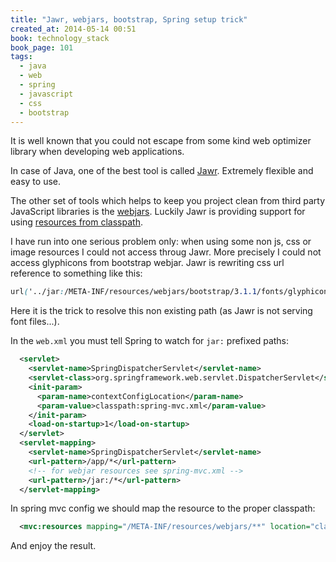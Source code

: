 ```yaml
---
title: "Jawr, webjars, bootstrap, Spring setup trick"
created_at: 2014-05-14 00:51
book: technology_stack
book_page: 101
tags:
  - java
  - web
  - spring
  - javascript
  - css
  - bootstrap
---
```


It is well known that you could not escape from some kind web optimizer library when developing web applications.

In case of Java, one of the best tool is called [Jawr](https://jawr.java.net/). Extremely flexible and easy to use.

The other set of tools which helps to keep you project clean from third party JavaScript libraries is the [webjars](http://www.webjars.org/). Luckily Jawr is providing support for using [resources from classpath](https://jawr.java.net/docs/generators.html).

I have run into one serious problem only: when using some non js, css or image resources I could not access throug Jawr. More precisely I could not access glyphicons from bootstrap webjar. Jawr is rewriting css url reference to something like this:

~~~css
url('../jar:/META-INF/resources/webjars/bootstrap/3.1.1/fonts/glyphicons-halflings-regular.ttf')
~~~

Here it is the trick to resolve this non existing path (as Jawr is not  serving font files...).

In the `web.xml` you must tell Spring to watch for `jar:` prefixed paths:

~~~xml
  <servlet>
    <servlet-name>SpringDispatcherServlet</servlet-name>
    <servlet-class>org.springframework.web.servlet.DispatcherServlet</servlet-class>
    <init-param>
      <param-name>contextConfigLocation</param-name>
      <param-value>classpath:spring-mvc.xml</param-value>
    </init-param>
    <load-on-startup>1</load-on-startup>
  </servlet>
  <servlet-mapping>
    <servlet-name>SpringDispatcherServlet</servlet-name>
    <url-pattern>/app/*</url-pattern>
    <!-- for webjar resources see spring-mvc.xml -->
    <url-pattern>/jar:/*</url-pattern>
  </servlet-mapping>
~~~

In spring mvc config we should map the resource to the proper classpath:

~~~xml
  <mvc:resources mapping="/META-INF/resources/webjars/**" location="classpath:/META-INF/resources/webjars/"/>
~~~

And enjoy the result.